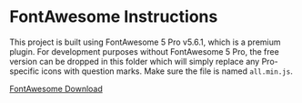 FontAwesome Instructions
===

This project is built using FontAwesome 5 Pro v5.6.1, which is a premium plugin. For development purposes without FontAwesome 5 Pro, the free version can be dropped in this folder which will simply replace any Pro-specific icons with question marks. Make sure the file is named `all.min.js`.

[FontAwesome Download](https://fontawesome.com/download)
